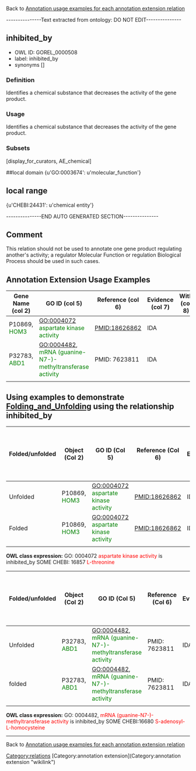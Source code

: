 Back to [Annotation usage examples for each annotation extension relation](http://wiki.geneontology.org/index.php/Annotation_usage_examples_for_each_annotation_extension_relation)

---------------Text extracted from ontology: DO NOT EDIT---------------

## inhibited_by
* OWL ID: GOREL_0000508
* label: inhibited_by
* synonyms
[]

### Definition
Identifies a chemical substance that decreases the activity of the gene product.

### Usage
Identifies a chemical substance that decreases the activity of the gene product.

### Subsets
[display_for_curators, AE_chemical]

##local domain
{u'GO:0003674': u'molecular_function'}

## local range
{u'CHEBI:24431': u'chemical entity'}

---------------END AUTO GENERATED SECTION---------------


Comment
-------

This relation should not be used to annotate one gene product regulating another's activity; a regulator Molecular Function or regulation Biological Process should be used in such cases.

Annotation Extension Usage Examples
-----------------------------------

| Gene Name (col 2)                         | GO ID (col 5)                                                                            | Reference (col 6) | Evidence (col 7) | With (col 8) | Annotation Extension (col 16)                                                     |
|-------------------------------------------|------------------------------------------------------------------------------------------|-------------------|------------------|--------------|-----------------------------------------------------------------------------------|
| P10869, <font color = "green">HOM3</font> | <GO:0004072> <font color = "green">aspartate kinase activity</font>                      | <PMID:18626862>   | IDA              |              | inhibited\_by: CHEBI:16857<font color = "green">L-threonine </font>               |
| P32783, <font color = "green">ABD1</font> | <GO:0004482>, <font color = "green">mRNA (guanine-N7-)-methyltransferase activity</font> | PMID: 7623811     | IDA              |              | inhibited\_by: CHEBI:16680 <font color = "green">S-adenosyl-L-homocysteine</font> |
||

Using examples to demonstrate [Folding\_and\_Unfolding](Folding_and_Unfolding "wikilink") using the relationship inhibited\_by
------------------------------------------------------------------------------------------------------------------------------

| Folded/unfolded | Object (Col 2)                            | GO ID (Col 5)                                                       | Reference (Col 6) | Evidence | Extension (Col 16)                                                  | Parent terms for new folded GO term                   |
|-----------------|-------------------------------------------|---------------------------------------------------------------------|-------------------|----------|---------------------------------------------------------------------|-------------------------------------------------------|
| Unfolded        | P10869, <font color = "green">HOM3</font> | <GO:0004072> <font color = "green">aspartate kinase activity</font> | <PMID:18626862>   | IDA      | inhibited\_by: CHEBI:16857<font color = "green">L-threonine </font> |                                                       |
| Folded          | P10869, <font color = "green">HOM3</font> | <GO:0004072> <font color = "green">aspartate kinase activity</font> | <PMID:18626862>   | IDA      |                                                                     | <span style="color:red">No new GO term created</span> |
||

**OWL class expression:** GO: 0004072 <font color = "red">aspartate kinase activity</font> is inhibited\_by SOME CHEBI: 16857 <font color = "red">L-threonine </font>

| Folded/unfolded | Object (Col 2)                            | GO ID (Col 5)                                                                            | Reference (Col 6) | Evidence | Extension (Col 16)                                                                | Parent terms for new folded GO term                   |
|-----------------|-------------------------------------------|------------------------------------------------------------------------------------------|-------------------|----------|-----------------------------------------------------------------------------------|-------------------------------------------------------|
| Unfolded        | P32783, <font color = "green">ABD1</font> | <GO:0004482>, <font color = "green">mRNA (guanine-N7-)-methyltransferase activity</font> | PMID: 7623811     | IDA      | inhibited\_by: CHEBI:16680 <font color = "green">S-adenosyl-L-homocysteine</font> |                                                       |
| folded          | P32783, <font color = "green">ABD1</font> | <GO:0004482>, <font color = "green">mRNA (guanine-N7-)-methyltransferase activity</font> | PMID: 7623811     | IDA      |                                                                                   | <span style="color:red">No new GO term created</span> |
||

**OWL class expression:** GO: 0004482, <font color = "red">mRNA (guanine-N7-)-methyltransferase activity</font> is inhibited\_by SOME CHEBI:16680 <font color = "red">S-adenosyl-L-homocysteine</font>

------------------------------------------------------------------------

Back to [Annotation usage examples for each annotation extension relation](http://wiki.geneontology.org/index.php/Annotation_usage_examples_for_each_annotation_extension_relation)

<Category:relations> [Category:annotation extension](Category:annotation extension "wikilink")
